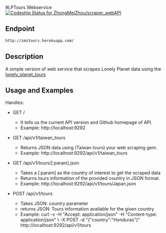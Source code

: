 #LPTours Webservice [ ![Codeship Status for ZhongMeiZhou/scraper_webAPI](https://codeship.com/projects/5a3f7fb0-62aa-0133-fec9-1af77e49650b/status?branch=master)](https://codeship.com/projects/112659)

## Endpoint
  
  ```sh
 http://zmztours.herokuapp.com/
 ```


## Description

A simple version of web service that scrapes Lonely Planet data using the [lonely_planet_tours](https://github.com/ZhongMeiZhou/scraper_project)


## Usage and Examples

Handles:

- GET /
  - It tells us the current API version and Github homepage of API.
  - Example: http://localhost:9292

- GET /api/v1/taiwan_tours
  - Returns JSON data using (Taiwan tours) your web scraping gem.
  - Example: http://localhost:9292/api/v1/taiwan_tours

- GET /api/v1/tours/[:param].json
  - Takes a [:param] as the country of interest to get the scraped data
  - Returns tours information of the provided country in JSON format.
  - Example: http://localhost:9292/api/v1/tours/Japan.json

- POST /api/v1/tours
  - Takes JSON: country parameter
  - returns JSON: Tours information available for the given country
  - Example: curl -v -H "Accept: application/json" -H "Content-type: application/json" \ -X POST -d "{\"country\":\"Honduras\"}" http://localhost:9292/api/v1/tours
